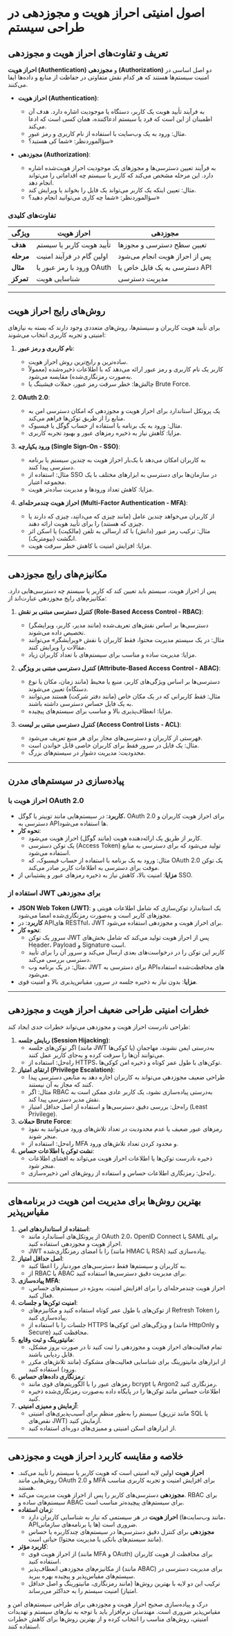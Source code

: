 # اصول امنیتی احراز هویت و مجوزدهی در طراحی سیستم

## تعریف و تفاوت‌های احراز هویت و مجوزدهی

**احراز هویت (Authentication)** و **مجوزدهی (Authorization)** دو اصل اساسی در امنیت سیستم‌ها هستند که هر کدام نقش متفاوتی در حفاظت از منابع و داده‌ها ایفا می‌کنند.

- **احراز هویت (Authentication)**:
  - به فرآیند تأیید هویت یک کاربر، دستگاه یا موجودیت اشاره دارد. هدف آن اطمینان از این است که فرد یا سیستم ادعاکننده، همان کسی است که ادعا می‌کند.
  - مثال: ورود به یک وب‌سایت با استفاده از نام کاربری و رمز عبور.
  - سؤالموردنظر: «شما کی هستید؟»

- **مجوزدهی (Authorization)**:
  - به فرآیند تعیین دسترسی‌ها و مجوزهای یک موجودیت احراز هویت‌شده اشاره دارد. این مرحله مشخص می‌کند که کاربر یا سیستم چه اقداماتی را می‌تواند انجام دهد.
  - مثال: تعیین اینکه یک کاربر می‌تواند یک فایل را بخواند یا ویرایش کند.
  - سؤالموردنظر: «شما چه کاری می‌توانید انجام دهید؟»

### تفاوت‌های کلیدی
| ویژگی                | احراز هویت                              | مجوزدهی                                |
|---------------------|-----------------------------------------|----------------------------------------|
| **هدف**            | تأیید هویت کاربر یا سیستم              | تعیین سطح دسترسی و مجوزها             |
| **مرحله**          | اولین گام در فرآیند امنیت              | پس از احراز هویت انجام می‌شود         |
| **مثال**           | ورود با رمز عبور یا OAuth             | دسترسی به یک فایل خاص یا API           |
| **تمرکز**          | شناسایی هویت                          | مدیریت دسترسی                         |

---

## روش‌های رایج احراز هویت

برای تأیید هویت کاربران و سیستم‌ها، روش‌های متعددی وجود دارند که بسته به نیازهای امنیتی و تجربه کاربری انتخاب می‌شوند:

1. **نام کاربری و رمز عبور**:
   - ساده‌ترین و رایج‌ترین روش احراز هویت.
   - کاربر یک نام کاربری و رمز عبور ارائه می‌دهد که با اطلاعات ذخیره‌شده (معمولاً به‌صورت رمزنگاری‌شده) مقایسه می‌شود.
   - چالش‌ها: خطر سرقت رمز عبور، حملات فیشینگ یا Brute Force.

2. **OAuth 2.0**:
   - یک پروتکل استاندارد برای احراز هویت و مجوزدهی که امکان دسترسی امن به منابع را از طریق توکن‌ها فراهم می‌کند.
   - مثال: ورود به یک برنامه با استفاده از حساب گوگل یا فیسبوک.
   - مزایا: کاهش نیاز به ذخیره رمزهای عبور و بهبود تجربه کاربری.

3. **ورود یکپارچه (Single Sign-On - SSO)**:
   - به کاربران امکان می‌دهد با یک‌بار احراز هویت به چندین سیستم یا برنامه دسترسی پیدا کنند.
   - مثال: استفاده از SSO در سازمان‌ها برای دسترسی به ابزارهای مختلف با یک مجموعه اعتبار.
   - مزایا: کاهش تعداد ورودها و مدیریت ساده‌تر هویت.

4. **احراز هویت چندمرحله‌ای (Multi-Factor Authentication - MFA)**:
   - از کاربران می‌خواهد چندین عامل (مانند چیزی که می‌دانند، چیزی که دارند یا چیزی که هستند) را برای تأیید هویت ارائه دهند.
   - مثال: ترکیب رمز عبور (دانش) با کد ارسالی به تلفن (مالکیت) یا اسکن اثر انگشت (بیومتریک).
   - مزایا: افزایش امنیت با کاهش خطر سرقت هویت.

---

## مکانیزم‌های رایج مجوزدهی

پس از احراز هویت، سیستم باید تعیین کند که کاربر یا سیستم چه دسترسی‌هایی دارد. مکانیزم‌های رایج مجوزدهی عبارت‌اند از:

1. **کنترل دسترسی مبتنی بر نقش (Role-Based Access Control - RBAC)**:
   - دسترسی‌ها بر اساس نقش‌های تعریف‌شده (مانند مدیر، کاربر، ویرایشگر) تخصیص داده می‌شوند.
   - مثال: در یک سیستم مدیریت محتوا، فقط کاربران با نقش «ویرایشگر» می‌توانند مقالات را ویرایش کنند.
   - مزایا: مدیریت ساده و مناسب برای سیستم‌های با تعداد کاربران زیاد.

2. **کنترل دسترسی مبتنی بر ویژگی (Attribute-Based Access Control - ABAC)**:
   - دسترسی‌ها بر اساس ویژگی‌های کاربر، منبع یا محیط (مانند زمان، مکان یا نوع دستگاه) تعیین می‌شوند.
   - مثال: فقط کاربرانی که در یک مکان خاص (مانند دفتر شرکت) هستند می‌توانند به یک فایل حساس دسترسی داشته باشند.
   - مزایا: انعطاف‌پذیری بالا و مناسب برای سیستم‌های پیچیده.

3. **کنترل دسترسی مبتنی بر لیست (Access Control Lists - ACL)**:
   - فهرستی از کاربران و دسترسی‌های مجاز برای هر منبع تعریف می‌شود.
   - مثال: یک فایل در سرور فقط برای کاربران خاصی قابل خواندن است.
   - محدودیت: مدیریت دشوار در سیستم‌های بزرگ.

---

## پیاده‌سازی در سیستم‌های مدرن

### احراز هویت با OAuth 2.0
- **کاربرد**: در سیستم‌هایی مانند توییتر یا گوگل، OAuth 2.0 برای احراز هویت کاربران و دسترسی به APIها استفاده می‌شود.
- **نحوه کار**:
  - کاربر از طریق یک ارائه‌دهنده هویت (مانند گوگل) احراز هویت می‌شود.
  - یک توکن دسترسی (Access Token) تولید می‌شود که برای دسترسی به منابع استفاده می‌شود.
  - مثال: ورود به یک برنامه با استفاده از حساب فیسبوک، که OAuth 2.0 یک توکن موقت برای دسترسی به اطلاعات کاربر صادر می‌کند.
- **مزایا**: امنیت بالا، کاهش نیاز به ذخیره رمزهای عبور و پشتیبانی از SSO.

### استفاده از JWT برای مجوزدهی
- **JSON Web Token (JWT)**: یک استاندارد توکن‌سازی که شامل اطلاعات هویتی و مجوزهای کاربر است و به‌صورت رمزنگاری‌شده امضا می‌شود.
- **کاربرد**: در APIهای RESTful، JWT برای احراز هویت و مجوزدهی استفاده می‌شود.
- **نحوه کار**:
  - سرور یک توکن JWT پس از احراز هویت تولید می‌کند که شامل بخش‌های Header، Payload و Signature است.
  - کاربر این توکن را در درخواست‌های بعدی ارسال می‌کند و سرور آن را برای تأیید دسترسی بررسی می‌کند.
  - مثال: در یک برنامه وب، JWT برای دسترسی به APIهای محافظت‌شده استفاده می‌شود.
- **مزایا**: بدون نیاز به ذخیره جلسه در سرور، مقیاس‌پذیری بالا و امنیت قوی.

---

## خطرات امنیتی طراحی ضعیف احراز هویت و مجوزدهی

طراحی نادرست احراز هویت و مجوزدهی می‌تواند خطرات جدی ایجاد کند:
1. **ربایش جلسه (Session Hijacking)**:
   - اگر توکن‌های جلسه (مانند JWT یا کوکی‌ها) به‌درستی ایمن نشوند، مهاجمان می‌توانند آن‌ها را سرقت کرده و به‌جای کاربر عمل کنند.
   - راه‌حل: استفاده از HTTPS، توکن‌های با طول عمر کوتاه و ذخیره امن کوکی‌ها.
2. **ارتقای امتیاز (Privilege Escalation)**:
   - طراحی ضعیف مجوزدهی می‌تواند به کاربران اجازه دهد به منابعی دسترسی پیدا کنند که مجاز به آن نیستند.
   - مثال: اگر RBAC به‌درستی پیاده‌سازی نشود، یک کاربر عادی ممکن است به نقش مدیر دسترسی پیدا کند.
   - راه‌حل: بررسی دقیق دسترسی‌ها و استفاده از اصل حداقل امتیاز (Least Privilege).
3. **حملات Brute Force**:
   - رمزهای عبور ضعیف یا عدم محدودیت در تعداد تلاش‌های ورود می‌توانند به نفوذ منجر شوند.
   - راه‌حل: استفاده از MFA و محدود کردن تعداد تلاش‌های ورود.
4. **نشت توکن یا اطلاعات حساس**:
   - ذخیره نادرست توکن‌ها یا اطلاعات احراز هویت می‌تواند به افشای اطلاعات منجر شود.
   - راه‌حل: رمزنگاری اطلاعات حساس و استفاده از روش‌های امن ذخیره‌سازی.

---

## بهترین روش‌ها برای مدیریت امن هویت در برنامه‌های مقیاس‌پذیر

1. **استفاده از استانداردهای امن**:
   - از پروتکل‌های استاندارد مانند OAuth 2.0، OpenID Connect یا SAML برای احراز هویت و مجوزدهی استفاده کنید.
   - JWT را با امضای رمزنگاری‌شده (مانند HMAC یا RSA) پیاده‌سازی کنید.
2. **اصل حداقل امتیاز**:
   - به کاربران و سیستم‌ها فقط دسترسی‌های موردنیاز را اعطا کنید.
   - از RBAC یا ABAC برای مدیریت دقیق دسترسی‌ها استفاده کنید.
3. **پیاده‌سازی MFA**:
   - احراز هویت چندمرحله‌ای را برای افزایش امنیت، به‌ویژه در سیستم‌های حساس، فعال کنید.
4. **امنیت توکن‌ها و جلسات**:
   - از توکن‌های با طول عمر کوتاه استفاده کنید و مکانیزم‌های Refresh Token را پیاده‌سازی کنید.
   - جلسات را با استفاده از HTTPS و ویژگی‌های امن کوکی‌ها (مانند HttpOnly و Secure) محافظت کنید.
5. **مانیتورینگ و ثبت وقایع**:
   - تمام فعالیت‌های احراز هویت و مجوزدهی را ثبت کنید تا در صورت بروز مشکل، قابل ردیابی باشند.
   - از ابزارهای مانیتورینگ برای شناسایی فعالیت‌های مشکوک (مانند تلاش‌های مکرر ورود) استفاده کنید.
6. **رمزنگاری داده‌های حساس**:
   - رمزهای عبور را با الگوریتم‌های قوی مانند bcrypt یا Argon2 رمزنگاری کنید.
   - اطلاعات حساس مانند توکن‌ها را در پایگاه داده به‌صورت رمزنگاری‌شده ذخیره کنید.
7. **آزمایش و ممیزی امنیتی**:
   - سیستم را به‌طور منظم برای آسیب‌پذیری‌های امنیتی (مانند تزریق SQL یا نقص‌های JWT) آزمایش کنید.
   - از ابزارهای اسکن امنیتی و ممیزی‌های دوره‌ای استفاده کنید.

---

## خلاصه و مقایسه کاربرد احراز هویت و مجوزدهی

- **احراز هویت** اولین لایه امنیتی است که هویت کاربر یا سیستم را تأیید می‌کند. روش‌هایی مانند OAuth 2.0 و MFA برای افزایش امنیت و تجربه کاربری مناسب هستند.
- **مجوزدهی** دسترسی‌های کاربر را پس از احراز هویت مدیریت می‌کند. RBAC برای سیستم‌های ساده و ABAC برای سیستم‌های پیچیده‌تر مناسب است.
- **زمان استفاده**:
  - **احراز هویت** در هر سیستمی که نیاز به شناسایی کاربران دارد (مانند وب‌سایت‌ها، APIها یا برنامه‌های سازمانی) ضروری است.
  - **مجوزدهی** برای کنترل دقیق دسترسی‌ها در سیستم‌های چندکاربره یا حساس (مانند سیستم‌های بانکی یا مدیریت محتوا) حیاتی است.
- **کاربرد مؤثر**:
  - از احراز هویت قوی (مانند MFA و OAuth) برای محافظت از هویت کاربران استفاده کنید.
  - از مکانیزم‌های مجوزدهی انعطاف‌پذیر (مانند ABAC) برای مدیریت دسترسی در سیستم‌های مقیاس‌پذیر و پیچیده بهره ببرید.
  - ترکیب این دو لایه با بهترین روش‌ها (مانند رمزنگاری، مانیتورینگ و اصل حداقل امتیاز) امنیت سیستم را به حداکثر می‌رساند.

درک و پیاده‌سازی صحیح احراز هویت و مجوزدهی برای طراحی سیستم‌های امن و مقیاس‌پذیر ضروری است. مهندسان نرم‌افزار باید با توجه به نیازهای سیستم و تهدیدات امنیتی، روش‌های مناسب را انتخاب کرده و از بهترین روش‌ها برای کاهش خطرات استفاده کنند.